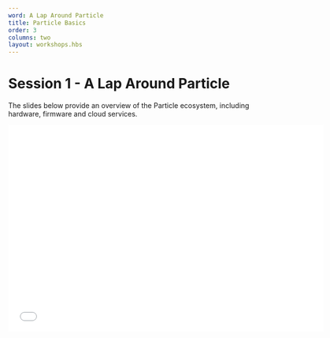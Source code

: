 ```yaml
---
word: A Lap Around Particle
title: Particle Basics
order: 3
columns: two
layout: workshops.hbs
---
```


# Session 1 - A Lap Around Particle

The slides below provide an overview of the Particle ecosystem, including hardware, firmware and cloud services.

<iframe src="/assets/files/Session1-ALapAroundParticleShort.pdf" width="640" height="420" class="video" frameborder="0" allowfullscreen="1" referrer="no-referrer">

This browser does not support PDFs. Please download the PDF to view it: <a href="/assets/files/Session1-ALapAroundParticleShort.pdf">Download PDF</a>

</iframe>